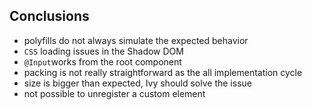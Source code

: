 ## Conclusions

- polyfills do not always simulate the expected behavior
- `CSS` loading issues in the Shadow DOM
- `@Input`works from the root component
- packing is not really straightforward as the all implementation cycle
- size is bigger than expected, Ivy should solve the issue
- not possible to unregister a custom element